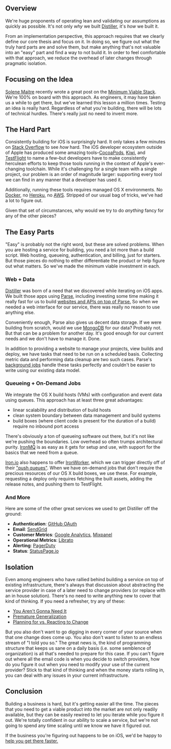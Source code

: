 ## Overview

We're huge proponents of operating lean and validating our assumptions as quickly as possible. It's not only *why* we built [Distiller](http://distiller.io), it's *how* we built it.

From an implementation perspective, this approach requires that we clearly define our core thesis and focus on it. In doing so, we figure out what the truly hard parts are and solve them, but make anything that's not valuable into an "easy" part and find a way to not build it. In order to feel comfortable with that approach, we reduce the overhead of later changes through pragmatic isolation.

## Focusing on the Idea

[Solene Maitre](http://twitter.com/solenema) recently wrote a great post on the [Minimum Viable Stack](https://medium.com/design-startups/7dcb59c9fe1f). We're 100% on board with this approach. As engineers, it may have taken us a while to get there, but we've learned this lesson a million times. Testing an idea is really hard. Regardless of what you're building, there will be lots of technical hurdles. There's really just no need to invent more.

## The Hard Part

Consistently building for iOS is surprisingly hard. It only takes a few minutes on [Stack Overflow](http://stackoverflow.com/questions/tagged/xcodebuild) to see *how* hard. The iOS developer ecosystem outside of Apple has produced some amazing tools–[CocoaPods](http://cocoapods.org), [Kiwi](https://github.com/allending/Kiwi), and [TestFlight](https://testflightapp.com/) to name a few–but developers have to make consistently herculean efforts to keep those tools running in the context of Apple's ever-changing toolchain. While it's challenging for a single team with a single project, our problem is an order of magnitude larger: supporting every tool we can find in any manner that a developer has used it.

Additionally, running these tools requires managed OS X environments. No [Docker](https://www.docker.io/), no [Heroku](https://www.heroku.com/), no [AWS](http://aws.amazon.com/). Stripped of our usual bag of tricks, we've had a lot to figure out.

Given that set of circumstances, why would we try to do *anything* fancy for any of the other pieces?

## The Easy Parts

"Easy" is probably not the right word, but these are solved problems. When you are hosting a service for building, you need a lot more than a build script. Web hosting, queueing, authentication, and billing, just for starters. But those pieces do nothing to either differentiate the product or help figure out what matters. So we've made the minimum viable investment in each.

### Web + Data

[Distiller](http://distiller.io) was born of a need that we discovered while iterating on iOS apps. We built those apps using [Parse](http://parse.com), including investing some time making it really fast for us to build [websites and APIs on top of Parse.](https://github.com/utahstreetlabs/parseapp-cljs) So when we needed a web interface for our service, there was really no reason to use anything else.

Conveniently enough, Parse also gives us decent data storage. If we were building from scratch, would we use [MongoDB](https://www.mongodb.org/) for our data? Probably not. But that can be a problem for another day. It's good enough for our current needs and we don't have to manage it. Done.

In addition to providing a website to manage your projects, view builds and deploy, we have tasks that need to be run on a scheduled basis. Collecting metric data and performing data cleanup are two such cases. Parse's [background jobs](https://www.parse.com/docs/cloud_code_guide#jobs) handle these tasks perfectly and couldn't be easier to write using our existing data model.

### Queueing + On-Demand Jobs

We integrate the OS X build hosts (VMs) with configuration and event data using queues. This approach has at least three great advantages:

* linear scalability and distribution of build hosts
* clean system boundary between data management and build systems
* build boxes (where client code is present for the duration of a build) require no inbound port access

There's obviously a ton of queueing software out there, but it's not like we're pushing the boundaries. Low overhead so often trumps architectural purity. [IronMQ](http://www.iron.io/mq) is as easy as it gets for setup and use, with support for the basics that we need from a queue.

[Iron.io](http://www.iron.io/) also happens to offer [IronWorker](http://www.iron.io/worker), which we can trigger directly off of their ["push queues"](http://dev.iron.io/mq/reference/push_queues/). When we have on-demand jobs that don't require the precious resources of our OS X build boxes, we use these. For example, requesting a deploy only requires fetching the built assets, adding the release notes, and pushing them to TestFlight.

### And More

Here are some of the other great services we used to get Distiller off the ground:

* **Authentication**: [GitHub OAuth](https://developer.github.com/v3/oauth/)
* **Email**: [SendGrid](http://sendgrid.com)
* **Customer Metrics**: [Google Analytics](http://analytics.google.com), [Mixpanel](https://mixpanel.com)
* **Operational Metrics**: [Librato](https://metrics.librato.com/)
* **Alerting**: [PagerDuty](http://www.pagerduty.com/)
* **Status**: [StatusPage.io](https://www.statuspage.io/)

## Isolation

Even among engineers who have rallied behind building a service on top of existing infrastructure, there's always that discussion about abstracting the service provider in case of a later need to change providers (or replace with an in house solution). There's no need to write anything new to cover that kind of thinking. If you need a refresher, try any of these:

* [You Aren't Gonna Need It](http://xp.c2.com/YouArentGonnaNeedIt.html)
* [Premature Generalization](http://c2.com/cgi/wiki?PrematureGeneralization)
* [Planning for vs. Reacting to Change](http://devlicio.us/blogs/billy_mccafferty/archive/2006/09/20/Planning-for-vs.-Reacting-to-Change.aspx)

But you also don't want to go digging in every corner of your source when that one change does come up. You also don't want to listen to an endless stream of "I told you so." The great news is, the kind of programming structure that keeps us sane on a daily basis (i.e. some semblence of organization) is all that's needed to prepare for this case. If you can't figure out where all the email code is when you decide to switch providers, how do you figure it out when you need to modify your use of the current provider? Stick to that kind of thinking and when the money starts rolling in, you can deal with any issues in your current infrastructure.

## Conclusion

Building a business is hard, but it's getting easier all the time. The pieces that you need to get a viable product into the market are not only readily available, but they can be easily rewired to let you iterate while you figure it out. We're totally confident in our ability to scale a service, but we're not going to spend any time scaling until we know we have it figured out.

If the business you're figuring out happens to be on iOS, we'd be happy to [help you get there faster.](http://distiller.io)
